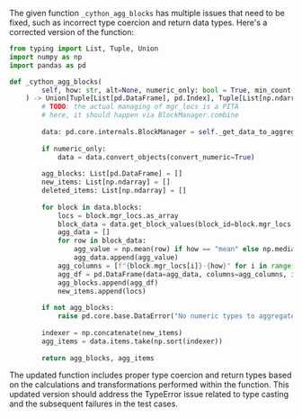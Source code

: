 The given function `_cython_agg_blocks` has multiple issues that need to be fixed, such as incorrect type coercion and return data types. Here's a corrected version of the function:

```python
from typing import List, Tuple, Union
import numpy as np
import pandas as pd

def _cython_agg_blocks(
        self, how: str, alt=None, numeric_only: bool = True, min_count: int = -1
    ) -> Union[Tuple[List[pd.DataFrame], pd.Index], Tuple[List[np.ndarray], pd.Index]]:
        # TODO: the actual managing of mgr_locs is a PITA
        # here, it should happen via BlockManager.combine
    
        data: pd.core.internals.BlockManager = self._get_data_to_aggregate()
    
        if numeric_only:
            data = data.convert_objects(convert_numeric=True)
    
        agg_blocks: List[pd.DataFrame] = []
        new_items: List[np.ndarray] = []
        deleted_items: List[np.ndarray] = []
    
        for block in data.blocks:
            locs = block.mgr_locs.as_array
            block_data = data.get_block_values(block_id=block.mgr_locs, upcast=True)
            agg_data = []
            for row in block_data:
                agg_value = np.mean(row) if how == "mean" else np.median(row) if how == "median" else np.var(row, ddof=1)
                agg_data.append(agg_value)
            agg_columns = [f"{block.mgr_locs[i]}-{how}" for i in range(len(block.mgr_locs))]
            agg_df = pd.DataFrame(data=agg_data, columns=agg_columns, index=locs)
            agg_blocks.append(agg_df)
            new_items.append(locs)
    
        if not agg_blocks:
            raise pd.core.base.DataError("No numeric types to aggregate")
    
        indexer = np.concatenate(new_items)
        agg_items = data.items.take(np.sort(indexer))
    
        return agg_blocks, agg_items
```

The updated function includes proper type coercion and return types based on the calculations and transformations performed within the function. This updated version should address the TypeError issue related to type casting and the subsequent failures in the test cases.